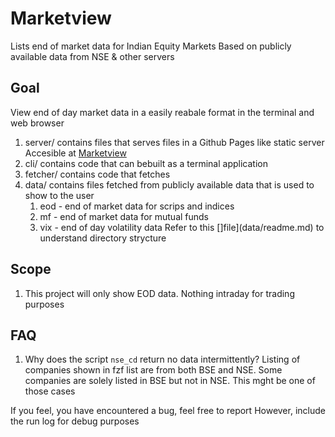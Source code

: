 # Marketview
Lists end of market data for Indian Equity Markets
Based on publicly available data from NSE & other servers

## Goal
View end of day market data in a easily reabale format in the terminal and web browser

1. server/ contains files that serves files in a Github Pages like static server
	Accesible at [Marketview](pradyumnac.github.io/marketview)
2. cli/ contains code that can bebuilt as a terminal application
3. fetcher/ contains code that fetches 
4. data/ contains files fetched from publicly available data that is used to show
	to the user
	1. eod - end of market data for scrips and indices
	2. mf - end of market data for mutual funds
	3. vix - end of day volatility data
	Refer to this []file](data/readme.md) to understand directory strycture

## Scope  
1. This project will only show EOD data. Nothing intraday for trading purposes


## FAQ
1. Why does the script `nse_cd` return no data intermittently?
Listing of companies shown in fzf list are from both BSE and NSE. Some companies
are solely listed in BSE but not in NSE. This mght be one of those cases

If you feel, you have encountered a bug, feel free to report
However, include the run log for debug purposes 
